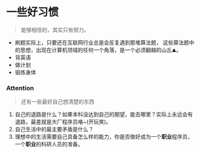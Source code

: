 # 一些好习惯

> 能够相信的，其实只有努力。

* 刷题实际上，只要还在互联网行业总是会反复遇到那堆算法题， 这些算法题中的思想，出现在计算机领域的任何一个角落，是一个必须翻越的山丘⛰️。
* 背英语
* 做计划
* 锻炼身体

### Attention

> 还有一些最好自己想清楚的东西

1. 自己的退路是什么？如果本科没达到自己的期望，能去哪里？实际上永远会有退路，最差就是大厂程序员咯~(开玩笑)。
2. 自己生活中的最主要矛盾是什么？
3. 理想中的生活需要自己具备怎么样的能力，你是否做好成为一个**职业**程序员，一个**职业**的科研人员的准备。
